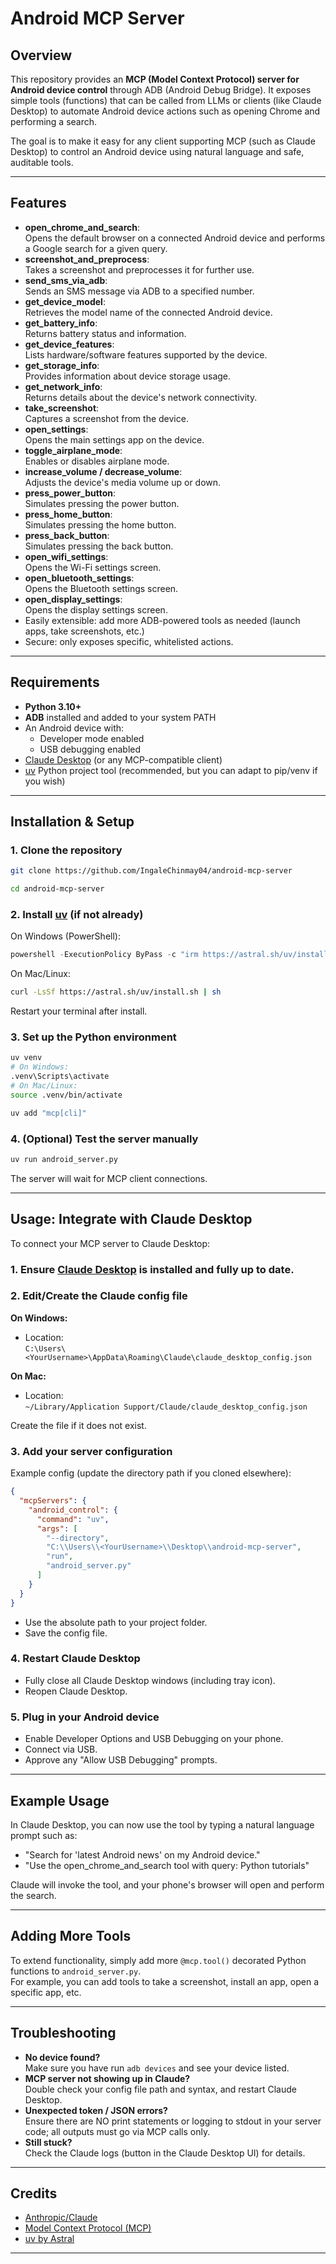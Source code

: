 # Android MCP Server

## Overview

This repository provides an **MCP (Model Context Protocol) server for Android device control** through ADB (Android Debug Bridge). It exposes simple tools (functions) that can be called from LLMs or clients (like Claude Desktop) to automate Android device actions such as opening Chrome and performing a search.

The goal is to make it easy for any client supporting MCP (such as Claude Desktop) to control an Android device using natural language and safe, auditable tools.

---

## Features

- **open_chrome_and_search**:  
  Opens the default browser on a connected Android device and performs a Google search for a given query.
- **screenshot_and_preprocess**:  
  Takes a screenshot and preprocesses it for further use.
- **send_sms_via_adb**:  
  Sends an SMS message via ADB to a specified number.
- **get_device_model**:  
  Retrieves the model name of the connected Android device.
- **get_battery_info**:  
  Returns battery status and information.
- **get_device_features**:  
  Lists hardware/software features supported by the device.
- **get_storage_info**:  
  Provides information about device storage usage.
- **get_network_info**:  
  Returns details about the device's network connectivity.
- **take_screenshot**:  
  Captures a screenshot from the device.
- **open_settings**:  
  Opens the main settings app on the device.
- **toggle_airplane_mode**:  
  Enables or disables airplane mode.
- **increase_volume / decrease_volume**:  
  Adjusts the device's media volume up or down.
- **press_power_button**:  
  Simulates pressing the power button.
- **press_home_button**:  
  Simulates pressing the home button.
- **press_back_button**:  
  Simulates pressing the back button.
- **open_wifi_settings**:  
  Opens the Wi-Fi settings screen.
- **open_bluetooth_settings**:  
  Opens the Bluetooth settings screen.
- **open_display_settings**:  
  Opens the display settings screen.
- Easily extensible: add more ADB-powered tools as needed (launch apps, take screenshots, etc.)
- Secure: only exposes specific, whitelisted actions.

---

## Requirements

- **Python 3.10+**
- **ADB** installed and added to your system PATH
- An Android device with:
  - Developer mode enabled
  - USB debugging enabled
- [Claude Desktop](https://claude.ai/download) (or any MCP-compatible client)
- [uv](https://github.com/astral-sh/uv) Python project tool (recommended, but you can adapt to pip/venv if you wish)

---

## Installation & Setup

### 1. Clone the repository

```bash
git clone https://github.com/IngaleChinmay04/android-mcp-server

cd android-mcp-server
```

### 2. Install [uv](https://github.com/astral-sh/uv) (if not already)

On Windows (PowerShell):

```powershell
powershell -ExecutionPolicy ByPass -c "irm https://astral.sh/uv/install.ps1 | iex"
```

On Mac/Linux:

```bash
curl -LsSf https://astral.sh/uv/install.sh | sh
```

Restart your terminal after install.

### 3. Set up the Python environment

```bash
uv venv
# On Windows:
.venv\Scripts\activate
# On Mac/Linux:
source .venv/bin/activate

uv add "mcp[cli]"
```

### 4. (Optional) Test the server manually

```bash
uv run android_server.py
```

The server will wait for MCP client connections.

---

## Usage: Integrate with Claude Desktop

To connect your MCP server to Claude Desktop:

### 1. Ensure [Claude Desktop](https://claude.ai/download) is installed and **fully up to date**.

### 2. Edit/Create the Claude config file

**On Windows:**

- Location:  
  `C:\Users\<YourUsername>\AppData\Roaming\Claude\claude_desktop_config.json`

**On Mac:**

- Location:  
  `~/Library/Application Support/Claude/claude_desktop_config.json`

Create the file if it does not exist.

### 3. Add your server configuration

Example config (update the directory path if you cloned elsewhere):

```json
{
  "mcpServers": {
    "android_control": {
      "command": "uv",
      "args": [
        "--directory",
        "C:\\Users\\<YourUsername>\\Desktop\\android-mcp-server",
        "run",
        "android_server.py"
      ]
    }
  }
}
```

- Use the absolute path to your project folder.
- Save the config file.

### 4. Restart Claude Desktop

- Fully close all Claude Desktop windows (including tray icon).
- Reopen Claude Desktop.

### 5. Plug in your Android device

- Enable Developer Options and USB Debugging on your phone.
- Connect via USB.
- Approve any "Allow USB Debugging" prompts.

---

## Example Usage

In Claude Desktop, you can now use the tool by typing a natural language prompt such as:

- "Search for 'latest Android news' on my Android device."
- "Use the open_chrome_and_search tool with query: Python tutorials"

Claude will invoke the tool, and your phone's browser will open and perform the search.

---

## Adding More Tools

To extend functionality, simply add more `@mcp.tool()` decorated Python functions to `android_server.py`.  
For example, you can add tools to take a screenshot, install an app, open a specific app, etc.

---

## Troubleshooting

- **No device found?**  
  Make sure you have run `adb devices` and see your device listed.
- **MCP server not showing up in Claude?**  
  Double check your config file path and syntax, and restart Claude Desktop.
- **Unexpected token / JSON errors?**  
  Ensure there are NO print statements or logging to stdout in your server code; all outputs must go via MCP calls only.
- **Still stuck?**  
  Check the Claude logs (button in the Claude Desktop UI) for details.

---

## Credits

- [Anthropic/Claude](https://claude.ai)
- [Model Context Protocol (MCP)](https://modelcontextprotocol.org)
- [uv by Astral](https://github.com/astral-sh/uv)

---
